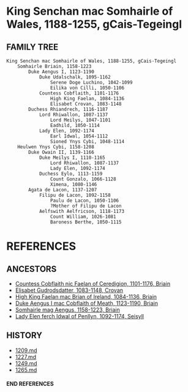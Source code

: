# King Senchan mac Somhairle of Wales, 1188-1255, gCais-Tegeingl

## FAMILY TREE 
```
King Senchan mac Somhairle of Wales, 1188-1255, gCais-Tegeingl
	Somhairle Briain, 1158-1223
		Duke Aengus I, 1123-1190
			Duke Udalschalk, 1095-1162
				Serene Doge Luchino, 1042-1099
				Eilika von Cilli, 1050-1106
			Countess Cobflaith, 1101-1176
				High King Faelan, 1084-1136
				Elisabet Crovan, 1083-1148
		Duchess Rhiandrech, 1116-1187
			Lord Rhiwallon, 1087-1137
				Lord Meilys, 1047-1101
				Eadhild, 1050-1114
			Lady Elen, 1092-1174
				Earl Idwal, 1054-1112
				Sioned Ynys Cybi, 1048-1114
	Heulwen Ynys Cybi, 1158-1208
		Duke Owain II, 1139-1166
			Duke Meilys I, 1110-1165
				Lord Rhiwallon, 1087-1137
				Lady Elen, 1092-1174
			Duchess Eylo, 1113-1159
				Count Gonzalo, 1066-1128
				Ximena, 1080-1146
		Agata de Lacon, 1137-1207
			Filipu de Lacon, 1092-1158
				Paulu de Lacon, 1050-1106
				?Mother of Filipu de Lacon
			Aelfswith Aelfricson, 1118-1173
				Count William, 1026-1081
				Baroness Berthe, 1050-1115
```


# REFERENCES

## ANCESTORS
* [Countess Cobflaith nic Faelan of Ceredigion, 1101-1176, Briain](cobflaith_nic_faelan_1101.md)
* [Elisabet Gudrodsdatter, 1083-1148, Crovan](elisabet_gudrodsdatter_1083.md)
* [High King Faelan mac Brian of Ireland, 1084-1136, Briain](faelan_mac_brian_1084.md)
* [Duke Aengus I mac Cobflaith of Meath, 1123-1190, Briain](aengus_i_mac_cobflaith_1123.md)
* [Somhairle mag Aengus, 1158-1223, Briain](somhairle_mag_aengus_1158.md)
* [Lady Elen ferch Idwal of Penllyn, 1092-1174, Seisyll](elen_ferch_idwal_1092.md)

## HISTORY
* [1209.md](../h/1209.md)
* [1227.md](../h/1227.md)
* [1249.md](../h/1249.md)
* [1265.md](../h/1265.md)

#### END REFERENCES
